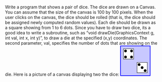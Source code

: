 Write a program that shows a pair of dice. The dice are drawn on a Canvas. You
can assume that the size of the canvas is 100 by 100 pixels. When the user clicks
on the canvas, the dice should be rolled (that is, the dice should be assigned newly
computed random values). Each die should be drawn as a square showing from 1 to
6 dots. Since you have to draw two dice, its a good idea to write a subroutine, such as
“void drawDie(GraphicsContext g, int val, int x, int y)”, to draw a die at the
specified (x,y) coordinates. The second parameter, val, specifies the number of dots that
are showing on the die. Here is a picture of a canvas displaying two the dice:
![](dices.png)

